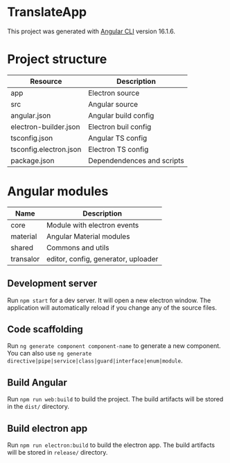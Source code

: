# TranslateApp

This project was generated with [Angular CLI](https://github.com/angular/angular-cli) version 16.1.6.

# Project structure

| Resource                  | Description                   |
|---------------------------|-------------------------------|
| app                       | Electron source               |
| src                       | Angular source                |
| angular.json              | Angular build config          |
| electron-builder.json     | Electron buil config          |
| tsconfig.json             | Angular TS config             |
| tsconfig.electron.json    | Electron TS config            |
| package.json              | Dependendences and scripts    |

# Angular modules

| Name          | Description                           |
|---------------|---------------------------------------|
| core          | Module with electron events           |
| material      | Angular Material modules              |
| shared        | Commons and utils                     |
| transalor     | editor, config, generator, uploader   |

## Development server

Run `npm start` for a dev server. It will open a new electron window. The application will automatically reload if you change any of the source files.

## Code scaffolding

Run `ng generate component component-name` to generate a new component. You can also use `ng generate directive|pipe|service|class|guard|interface|enum|module`.

## Build Angular
Run `npm run web:build` to build the project. The build artifacts will be stored in the `dist/` directory.

## Build electron app

Run `npm run electron:build` to build the electron app. The build artifacts will be stored in `release/` directory.
